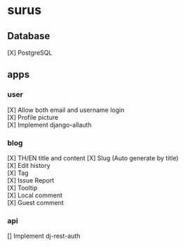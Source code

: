 # surus

## Database
[X] PostgreSQL
## apps
### user
[X] Allow both email and username login  
[X] Profile picture  
[X] Implement django-allauth  
### blog
[X] TH/EN title and content
[X] Slug (Auto generate by title)  
[X] Edit history  
[X] Tag  
[X] Issue Report  
[X] Tooltip  
[X] Local comment  
[X] Guest comment  
### api
[] Implement dj-rest-auth
